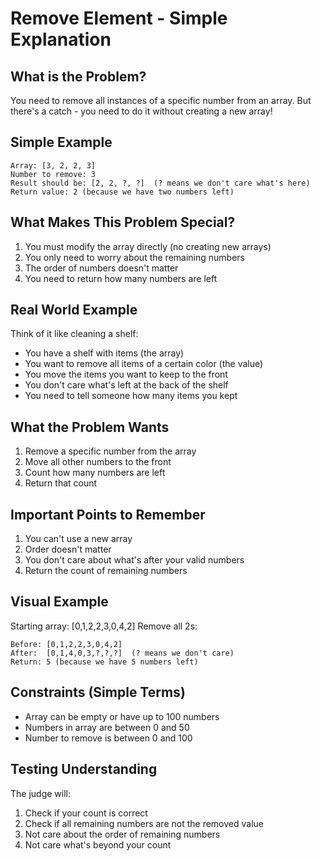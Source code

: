 # Remove Element - Simple Explanation

## What is the Problem?
You need to remove all instances of a specific number from an array. But there's a catch - you need to do it without creating a new array!

## Simple Example
```
Array: [3, 2, 2, 3]
Number to remove: 3
Result should be: [2, 2, ?, ?]  (? means we don't care what's here)
Return value: 2 (because we have two numbers left)
```

## What Makes This Problem Special?
1. You must modify the array directly (no creating new arrays)
2. You only need to worry about the remaining numbers
3. The order of numbers doesn't matter
4. You need to return how many numbers are left

## Real World Example
Think of it like cleaning a shelf:
- You have a shelf with items (the array)
- You want to remove all items of a certain color (the value)
- You move the items you want to keep to the front
- You don't care what's left at the back of the shelf
- You need to tell someone how many items you kept

## What the Problem Wants
1. Remove a specific number from the array
2. Move all other numbers to the front
3. Count how many numbers are left
4. Return that count

## Important Points to Remember
1. You can't use a new array
2. Order doesn't matter
3. You don't care about what's after your valid numbers
4. Return the count of remaining numbers

## Visual Example
Starting array: [0,1,2,2,3,0,4,2]
Remove all 2s:
```
Before: [0,1,2,2,3,0,4,2]
After:  [0,1,4,0,3,?,?,?]  (? means we don't care)
Return: 5 (because we have 5 numbers left)
```

## Constraints (Simple Terms)
- Array can be empty or have up to 100 numbers
- Numbers in array are between 0 and 50
- Number to remove is between 0 and 100

## Testing Understanding
The judge will:
1. Check if your count is correct
2. Check if all remaining numbers are not the removed value
3. Not care about the order of remaining numbers
4. Not care what's beyond your count